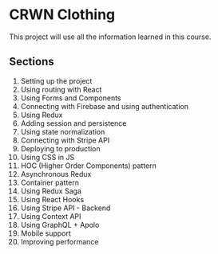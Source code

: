 # CRWN Clothing

This project will use all the information learned in this course.

## Sections

<ol>
    <li>Setting up the project</li>
    <li>Using routing with React</li>
    <li>Using Forms and Components</li>
    <li>Connecting with Firebase and using authentication</li>
    <li>Using Redux</li>
    <li>Adding session and persistence</li>
    <li>Using state normalization</li>
    <li>Connecting with Stripe API</li>
    <li>Deploying to production</li>
    <li>Using CSS in JS</li>
    <li>HOC (Higher Order Components) pattern</li>
    <li>Asynchronous Redux</li>
    <li>Container pattern</li>
    <li>Using Redux Saga</li>
    <li>Using React Hooks</li>
    <li>Using Stripe API - Backend</li>
    <li>Using Context API</li>
    <li>Using GraphQL + Apolo</li>
    <li>Mobile support</li>
    <li>Improving performance</li>
</ol>